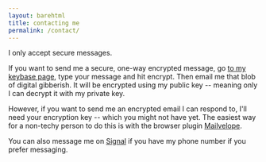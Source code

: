 ```yaml
---
layout: barehtml
title: contacting me
permalink: /contact/
---
```


I only accept secure messages.

If you want to send me a secure, one-way encrypted message, go [to my
keybase page](https://keybase.io/encrypt#jakekara), type your message and
hit encrypt. Then email me that blob of digital gibberish. It will be
encrypted using my public key -- meaning only I can decrypt it with my
private key.

However, if you want to send me an encrypted email I can respond to, I'll
need your encryption key -- which you might not have yet. The easiest way
for a non-techy person to do this is with the browser plugin
[Mailvelope](https://www.mailvelope.com/en). 

You can also message me on [Signal](https://signal.org/download/) if you
have my phone number if you prefer messaging.

